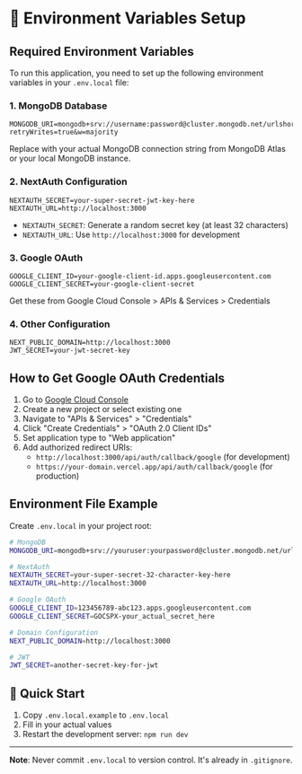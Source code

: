 # 🚀 Environment Variables Setup

## Required Environment Variables

To run this application, you need to set up the following environment variables in your `.env.local` file:

### 1. MongoDB Database
```
MONGODB_URI=mongodb+srv://username:password@cluster.mongodb.net/urlshortener?retryWrites=true&w=majority
```
Replace with your actual MongoDB connection string from MongoDB Atlas or your local MongoDB instance.

### 2. NextAuth Configuration
```
NEXTAUTH_SECRET=your-super-secret-jwt-key-here
NEXTAUTH_URL=http://localhost:3000
```
- `NEXTAUTH_SECRET`: Generate a random secret key (at least 32 characters)
- `NEXTAUTH_URL`: Use `http://localhost:3000` for development

### 3. Google OAuth
```
GOOGLE_CLIENT_ID=your-google-client-id.apps.googleusercontent.com
GOOGLE_CLIENT_SECRET=your-google-client-secret
```
Get these from Google Cloud Console > APIs & Services > Credentials

### 4. Other Configuration
```
NEXT_PUBLIC_DOMAIN=http://localhost:3000
JWT_SECRET=your-jwt-secret-key
```

## How to Get Google OAuth Credentials

1. Go to [Google Cloud Console](https://console.cloud.google.com/)
2. Create a new project or select existing one
3. Navigate to "APIs & Services" > "Credentials"
4. Click "Create Credentials" > "OAuth 2.0 Client IDs"
5. Set application type to "Web application"
6. Add authorized redirect URIs:
   - `http://localhost:3000/api/auth/callback/google` (for development)
   - `https://your-domain.vercel.app/api/auth/callback/google` (for production)

## Environment File Example

Create `.env.local` in your project root:

```bash
# MongoDB
MONGODB_URI=mongodb+srv://youruser:yourpassword@cluster.mongodb.net/urlshortener

# NextAuth
NEXTAUTH_SECRET=your-super-secret-32-character-key-here
NEXTAUTH_URL=http://localhost:3000

# Google OAuth  
GOOGLE_CLIENT_ID=123456789-abc123.apps.googleusercontent.com
GOOGLE_CLIENT_SECRET=GOCSPX-your_actual_secret_here

# Domain Configuration
NEXT_PUBLIC_DOMAIN=http://localhost:3000

# JWT
JWT_SECRET=another-secret-key-for-jwt
```

## 🔧 Quick Start

1. Copy `.env.local.example` to `.env.local`
2. Fill in your actual values
3. Restart the development server: `npm run dev`

---

**Note**: Never commit `.env.local` to version control. It's already in `.gitignore`.
